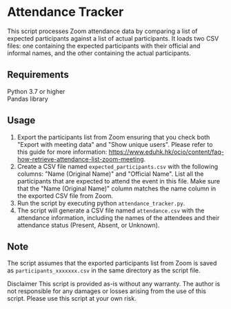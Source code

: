 # Attendance Tracker
This script processes Zoom attendance data by comparing a list of expected participants against a list of actual participants. It loads two CSV files: one containing the expected participants with their official and informal names, and the other containing the actual participants.

## Requirements
Python 3.7 or higher  
Pandas library

## Usage
1. Export the participants list from Zoom ensuring that you check both "Export with meeting data" and "Show unique users". Please refer to this guide for more information: https://www.eduhk.hk/ocio/content/faq-how-retrieve-attendance-list-zoom-meeting.
2. Create a CSV file named `expected_participants.csv` with the following columns: "Name (Original Name)" and "Official Name". List all the participants that are expected to attend the event in this file. Make sure that the "Name (Original Name)" column matches the name column in the exported CSV file from Zoom.
3. Run the script by executing python `attendance_tracker.py`.
4. The script will generate a CSV file named `attendance.csv` with the attendance information, including the names of the attendees and their attendance status (Present, Absent, or Unknown).

## Note
The script assumes that the exported participants list from Zoom is saved as `participants_xxxxxxx.csv` in the same directory as the script file.

Disclaimer
This script is provided as-is without any warranty. The author is not responsible for any damages or losses arising from the use of this script. Please use this script at your own risk.
